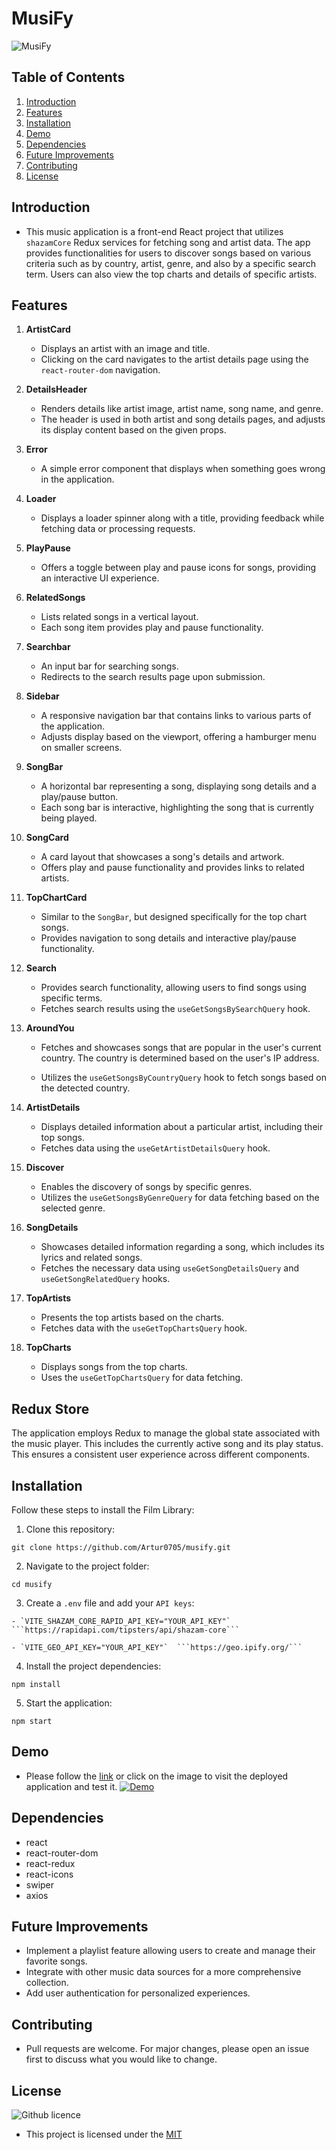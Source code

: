 # MusiFy

![MusiFy](./src/assets/screenshots/screenshot.png)

## Table of Contents

1. [Introduction](#introduction)
2. [Features](#features)
3. [Installation](#installation)
4. [Demo](#demo)
5. [Dependencies](##dependencies)
6. [Future Improvements](##FutureImprovements)
7. [Contributing](#Contributing)
8. [License](#license)

## Introduction

- This music application is a front-end React project that utilizes `shazamCore` Redux
  services for fetching song and artist data. The app provides functionalities for users to
  discover songs based on various criteria such as by country, artist, genre, and also by a specific search term. Users can also view the top charts and details of specific artists.

## Features

1. **ArtistCard**

   - Displays an artist with an image and title.
   - Clicking on the card navigates to the artist details page using the `react-router-dom` navigation.

2. **DetailsHeader**

   - Renders details like artist image, artist name, song name, and genre.
   - The header is used in both artist and song details pages, and adjusts its display content based on the given props.

3. **Error**

   - A simple error component that displays when something goes wrong in the application.

4. **Loader**

   - Displays a loader spinner along with a title, providing feedback while fetching data or processing requests.

5. **PlayPause**

   - Offers a toggle between play and pause icons for songs, providing an interactive UI experience.

6. **RelatedSongs**

   - Lists related songs in a vertical layout.
   - Each song item provides play and pause functionality.

7. **Searchbar**

   - An input bar for searching songs.
   - Redirects to the search results page upon submission.

8. **Sidebar**

   - A responsive navigation bar that contains links to various parts of the application.
   - Adjusts display based on the viewport, offering a hamburger menu on smaller screens.

9. **SongBar**

   - A horizontal bar representing a song, displaying song details and a play/pause button.
   - Each song bar is interactive, highlighting the song that is currently being played.

10. **SongCard**

    - A card layout that showcases a song's details and artwork.
    - Offers play and pause functionality and provides links to related artists.

11. **TopChartCard**

    - Similar to the `SongBar`, but designed specifically for the top chart songs.
    - Provides navigation to song details and interactive play/pause functionality.

12. **Search**

    - Provides search functionality, allowing users to find songs using specific terms.
    - Fetches search results using the `useGetSongsBySearchQuery` hook.

13. **AroundYou**

    - Fetches and showcases songs that are popular in the user's current country. The country is determined based on the user's IP address.

    - Utilizes the `useGetSongsByCountryQuery` hook to fetch songs based on the detected country.

14. **ArtistDetails**

    - Displays detailed information about a particular artist, including their top songs.
    - Fetches data using the `useGetArtistDetailsQuery` hook.

15. **Discover**

    - Enables the discovery of songs by specific genres.
    - Utilizes the `useGetSongsByGenreQuery` for data fetching based on the selected genre.

16. **SongDetails**

    - Showcases detailed information regarding a song, which includes its lyrics and related songs.
    - Fetches the necessary data using `useGetSongDetailsQuery` and `useGetSongRelatedQuery` hooks.

17. **TopArtists**

    - Presents the top artists based on the charts.
    - Fetches data with the `useGetTopChartsQuery` hook.

18. **TopCharts**
    - Displays songs from the top charts.
    - Uses the `useGetTopChartsQuery` for data fetching.

## Redux Store

The application employs Redux to manage the global state associated with the music player. This includes the currently active song and its play status. This ensures a consistent user experience across different components.

## Installation

Follow these steps to install the Film Library:

1. Clone this repository:

```
git clone https://github.com/Artur0705/musify.git
```

2. Navigate to the project folder:

```
cd musify
```

3. Create a `.env` file and add your `API keys`:

````
- `VITE_SHAZAM_CORE_RAPID_API_KEY="YOUR_API_KEY"` ```https://rapidapi.com/tipsters/api/shazam-core```

- `VITE_GEO_API_KEY="YOUR_API_KEY"`  ```https://geo.ipify.org/```
````

4. Install the project dependencies:

```
npm install
```

5. Start the application:

```
npm start
```

## Demo

- Please follow the [link](https://musi-fy.surge.sh/) or click on the image to visit the deployed application and test it. [![Demo](./src/assets/screenshots/screenshot-1.png)](https://musi-fy.surge.sh/)

## Dependencies

- react
- react-router-dom
- react-redux
- react-icons
- swiper
- axios

## Future Improvements

- Implement a playlist feature allowing users to create and manage their favorite songs.
- Integrate with other music data sources for a more comprehensive collection.
- Add user authentication for personalized experiences.

## Contributing

- Pull requests are welcome. For major changes, please open an issue first to discuss what you would like to change.

## License

![Github licence](http://img.shields.io/badge/license-MIT-blue.svg)

- This project is licensed under the [MIT](https://choosealicense.com/licenses/mit/)
